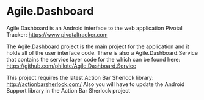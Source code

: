 Agile.Dashboard 
================

Agile.Dashboard is an Android interface to the web application Pivotal Tracker: https://www.pivotaltracker.com

The Agile.Dashboard project is the main project for the application and it holds all of the user interface code. There is also a Agile.Dashboard.Service that contains the service layer code for the which can be found here: https://github.com/philote/Agile.Dashboard.Service

This project requires the latest Action Bar Sherlock library: http://actionbarsherlock.com/
Also you will have to update the Android Support library in the Action Bar Sherlock project
